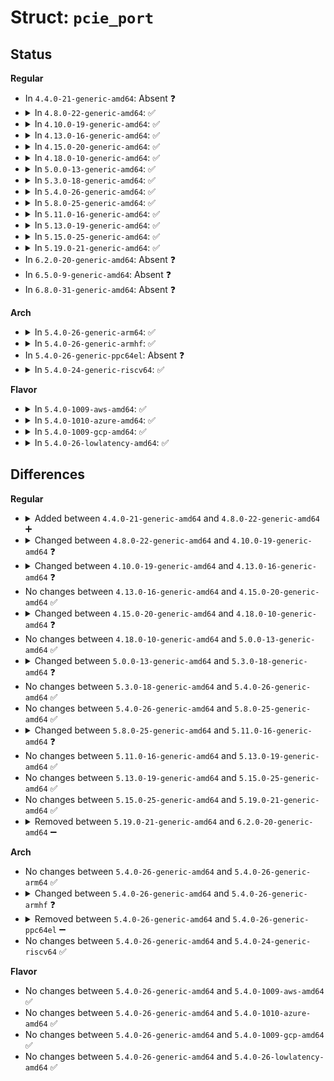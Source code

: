 # Struct: <code>pcie_port</code>

## Status
<b>Regular</b>
<ul>
<li>
In <code>4.4.0-21-generic-amd64</code>: Absent ❓
</li>
<li>
<details>
<summary>In <code>4.8.0-22-generic-amd64</code>: ✅</summary>

```c
struct pcie_port {
    struct device * dev;
    u8 root_bus_nr;
    void * dbi_base;
    u64 cfg0_base;
    void * va_cfg0_base;
    u32 cfg0_size;
    u64 cfg1_base;
    void * va_cfg1_base;
    u32 cfg1_size;
    resource_size_t io_base;
    phys_addr_t io_bus_addr;
    u32 io_size;
    u64 mem_base;
    phys_addr_t mem_bus_addr;
    u32 mem_size;
    struct resource * cfg;
    struct resource * io;
    struct resource * mem;
    struct resource * busn;
    int irq;
    u32 lanes;
    struct pcie_host_ops * ops;
    int msi_irq;
    struct irq_domain * irq_domain;
    long unsigned int msi_data;
    long unsigned int[1] msi_irq_in_use;
}
```
</details>
</li>
<li>
<details>
<summary>In <code>4.10.0-19-generic-amd64</code>: ✅</summary>

```c
struct pcie_port {
    struct device * dev;
    u8 root_bus_nr;
    void * dbi_base;
    u64 cfg0_base;
    void * va_cfg0_base;
    u32 cfg0_size;
    u64 cfg1_base;
    void * va_cfg1_base;
    u32 cfg1_size;
    resource_size_t io_base;
    phys_addr_t io_bus_addr;
    u32 io_size;
    u64 mem_base;
    phys_addr_t mem_bus_addr;
    u32 mem_size;
    struct resource * cfg;
    struct resource * io;
    struct resource * mem;
    struct resource * busn;
    int irq;
    u32 lanes;
    u32 num_viewport;
    struct pcie_host_ops * ops;
    int msi_irq;
    struct irq_domain * irq_domain;
    long unsigned int msi_data;
    u8 iatu_unroll_enabled;
    long unsigned int[1] msi_irq_in_use;
}
```
</details>
</li>
<li>
<details>
<summary>In <code>4.13.0-16-generic-amd64</code>: ✅</summary>

```c
struct pcie_port {
    u8 root_bus_nr;
    u64 cfg0_base;
    void * va_cfg0_base;
    u32 cfg0_size;
    u64 cfg1_base;
    void * va_cfg1_base;
    u32 cfg1_size;
    resource_size_t io_base;
    phys_addr_t io_bus_addr;
    u32 io_size;
    u64 mem_base;
    phys_addr_t mem_bus_addr;
    u32 mem_size;
    struct resource * cfg;
    struct resource * io;
    struct resource * mem;
    struct resource * busn;
    int irq;
    const struct dw_pcie_host_ops * ops;
    int msi_irq;
    struct irq_domain * irq_domain;
    long unsigned int msi_data;
    long unsigned int[1] msi_irq_in_use;
}
```
</details>
</li>
<li>
<details>
<summary>In <code>4.15.0-20-generic-amd64</code>: ✅</summary>

```c
struct pcie_port {
    u8 root_bus_nr;
    u64 cfg0_base;
    void * va_cfg0_base;
    u32 cfg0_size;
    u64 cfg1_base;
    void * va_cfg1_base;
    u32 cfg1_size;
    resource_size_t io_base;
    phys_addr_t io_bus_addr;
    u32 io_size;
    u64 mem_base;
    phys_addr_t mem_bus_addr;
    u32 mem_size;
    struct resource * cfg;
    struct resource * io;
    struct resource * mem;
    struct resource * busn;
    int irq;
    const struct dw_pcie_host_ops * ops;
    int msi_irq;
    struct irq_domain * irq_domain;
    long unsigned int msi_data;
    long unsigned int[1] msi_irq_in_use;
}
```
</details>
</li>
<li>
<details>
<summary>In <code>4.18.0-10-generic-amd64</code>: ✅</summary>

```c
struct pcie_port {
    u8 root_bus_nr;
    u64 cfg0_base;
    void * va_cfg0_base;
    u32 cfg0_size;
    u64 cfg1_base;
    void * va_cfg1_base;
    u32 cfg1_size;
    resource_size_t io_base;
    phys_addr_t io_bus_addr;
    u32 io_size;
    u64 mem_base;
    phys_addr_t mem_bus_addr;
    u32 mem_size;
    struct resource * cfg;
    struct resource * io;
    struct resource * mem;
    struct resource * busn;
    int irq;
    const struct dw_pcie_host_ops * ops;
    int msi_irq;
    struct irq_domain * irq_domain;
    struct irq_domain * msi_domain;
    dma_addr_t msi_data;
    u32 num_vectors;
    u32[8] irq_status;
    raw_spinlock_t lock;
    long unsigned int[4] msi_irq_in_use;
}
```
</details>
</li>
<li>
<details>
<summary>In <code>5.0.0-13-generic-amd64</code>: ✅</summary>

```c
struct pcie_port {
    u8 root_bus_nr;
    u64 cfg0_base;
    void * va_cfg0_base;
    u32 cfg0_size;
    u64 cfg1_base;
    void * va_cfg1_base;
    u32 cfg1_size;
    resource_size_t io_base;
    phys_addr_t io_bus_addr;
    u32 io_size;
    u64 mem_base;
    phys_addr_t mem_bus_addr;
    u32 mem_size;
    struct resource * cfg;
    struct resource * io;
    struct resource * mem;
    struct resource * busn;
    int irq;
    const struct dw_pcie_host_ops * ops;
    int msi_irq;
    struct irq_domain * irq_domain;
    struct irq_domain * msi_domain;
    dma_addr_t msi_data;
    u32 num_vectors;
    u32[8] irq_status;
    raw_spinlock_t lock;
    long unsigned int[4] msi_irq_in_use;
}
```
</details>
</li>
<li>
<details>
<summary>In <code>5.3.0-18-generic-amd64</code>: ✅</summary>

```c
struct pcie_port {
    u8 root_bus_nr;
    u64 cfg0_base;
    void * va_cfg0_base;
    u32 cfg0_size;
    u64 cfg1_base;
    void * va_cfg1_base;
    u32 cfg1_size;
    resource_size_t io_base;
    phys_addr_t io_bus_addr;
    u32 io_size;
    u64 mem_base;
    phys_addr_t mem_bus_addr;
    u32 mem_size;
    struct resource * cfg;
    struct resource * io;
    struct resource * mem;
    struct resource * busn;
    int irq;
    const struct dw_pcie_host_ops * ops;
    int msi_irq;
    struct irq_domain * irq_domain;
    struct irq_domain * msi_domain;
    dma_addr_t msi_data;
    struct page * msi_page;
    struct irq_chip * msi_irq_chip;
    u32 num_vectors;
    u32[8] irq_mask;
    struct pci_bus * root_bus;
    raw_spinlock_t lock;
    long unsigned int[4] msi_irq_in_use;
}
```
</details>
</li>
<li>
<details>
<summary>In <code>5.4.0-26-generic-amd64</code>: ✅</summary>

```c
struct pcie_port {
    u8 root_bus_nr;
    u64 cfg0_base;
    void * va_cfg0_base;
    u32 cfg0_size;
    u64 cfg1_base;
    void * va_cfg1_base;
    u32 cfg1_size;
    resource_size_t io_base;
    phys_addr_t io_bus_addr;
    u32 io_size;
    u64 mem_base;
    phys_addr_t mem_bus_addr;
    u32 mem_size;
    struct resource * cfg;
    struct resource * io;
    struct resource * mem;
    struct resource * busn;
    int irq;
    const struct dw_pcie_host_ops * ops;
    int msi_irq;
    struct irq_domain * irq_domain;
    struct irq_domain * msi_domain;
    dma_addr_t msi_data;
    struct page * msi_page;
    struct irq_chip * msi_irq_chip;
    u32 num_vectors;
    u32[8] irq_mask;
    struct pci_bus * root_bus;
    raw_spinlock_t lock;
    long unsigned int[4] msi_irq_in_use;
}
```
</details>
</li>
<li>
<details>
<summary>In <code>5.8.0-25-generic-amd64</code>: ✅</summary>

```c
struct pcie_port {
    u8 root_bus_nr;
    u64 cfg0_base;
    void * va_cfg0_base;
    u32 cfg0_size;
    u64 cfg1_base;
    void * va_cfg1_base;
    u32 cfg1_size;
    resource_size_t io_base;
    phys_addr_t io_bus_addr;
    u32 io_size;
    u64 mem_base;
    phys_addr_t mem_bus_addr;
    u32 mem_size;
    struct resource * cfg;
    struct resource * io;
    struct resource * mem;
    struct resource * busn;
    int irq;
    const struct dw_pcie_host_ops * ops;
    int msi_irq;
    struct irq_domain * irq_domain;
    struct irq_domain * msi_domain;
    dma_addr_t msi_data;
    struct page * msi_page;
    struct irq_chip * msi_irq_chip;
    u32 num_vectors;
    u32[8] irq_mask;
    struct pci_bus * root_bus;
    raw_spinlock_t lock;
    long unsigned int[4] msi_irq_in_use;
}
```
</details>
</li>
<li>
<details>
<summary>In <code>5.11.0-16-generic-amd64</code>: ✅</summary>

```c
struct pcie_port {
    bool has_msi_ctrl;
    u64 cfg0_base;
    void * va_cfg0_base;
    u32 cfg0_size;
    resource_size_t io_base;
    phys_addr_t io_bus_addr;
    u32 io_size;
    int irq;
    const struct dw_pcie_host_ops * ops;
    int msi_irq;
    struct irq_domain * irq_domain;
    struct irq_domain * msi_domain;
    u16 msi_msg;
    dma_addr_t msi_data;
    struct irq_chip * msi_irq_chip;
    u32 num_vectors;
    u32[8] irq_mask;
    struct pci_host_bridge * bridge;
    raw_spinlock_t lock;
    long unsigned int[4] msi_irq_in_use;
}
```
</details>
</li>
<li>
<details>
<summary>In <code>5.13.0-19-generic-amd64</code>: ✅</summary>

```c
struct pcie_port {
    bool has_msi_ctrl;
    u64 cfg0_base;
    void * va_cfg0_base;
    u32 cfg0_size;
    resource_size_t io_base;
    phys_addr_t io_bus_addr;
    u32 io_size;
    int irq;
    const struct dw_pcie_host_ops * ops;
    int msi_irq;
    struct irq_domain * irq_domain;
    struct irq_domain * msi_domain;
    u16 msi_msg;
    dma_addr_t msi_data;
    struct irq_chip * msi_irq_chip;
    u32 num_vectors;
    u32[8] irq_mask;
    struct pci_host_bridge * bridge;
    raw_spinlock_t lock;
    long unsigned int[4] msi_irq_in_use;
}
```
</details>
</li>
<li>
<details>
<summary>In <code>5.15.0-25-generic-amd64</code>: ✅</summary>

```c
struct pcie_port {
    bool has_msi_ctrl;
    u64 cfg0_base;
    void * va_cfg0_base;
    u32 cfg0_size;
    resource_size_t io_base;
    phys_addr_t io_bus_addr;
    u32 io_size;
    int irq;
    const struct dw_pcie_host_ops * ops;
    int msi_irq;
    struct irq_domain * irq_domain;
    struct irq_domain * msi_domain;
    u16 msi_msg;
    dma_addr_t msi_data;
    struct irq_chip * msi_irq_chip;
    u32 num_vectors;
    u32[8] irq_mask;
    struct pci_host_bridge * bridge;
    raw_spinlock_t lock;
    long unsigned int[4] msi_irq_in_use;
}
```
</details>
</li>
<li>
<details>
<summary>In <code>5.19.0-21-generic-amd64</code>: ✅</summary>

```c
struct pcie_port {
    bool has_msi_ctrl;
    u64 cfg0_base;
    void * va_cfg0_base;
    u32 cfg0_size;
    resource_size_t io_base;
    phys_addr_t io_bus_addr;
    u32 io_size;
    int irq;
    const struct dw_pcie_host_ops * ops;
    int msi_irq;
    struct irq_domain * irq_domain;
    struct irq_domain * msi_domain;
    u16 msi_msg;
    dma_addr_t msi_data;
    struct irq_chip * msi_irq_chip;
    u32 num_vectors;
    u32[8] irq_mask;
    struct pci_host_bridge * bridge;
    raw_spinlock_t lock;
    long unsigned int[4] msi_irq_in_use;
}
```
</details>
</li>
<li>
In <code>6.2.0-20-generic-amd64</code>: Absent ❓
</li>
<li>
In <code>6.5.0-9-generic-amd64</code>: Absent ❓
</li>
<li>
In <code>6.8.0-31-generic-amd64</code>: Absent ❓
</li>
</ul>
<b>Arch</b>
<ul>
<li>
<details>
<summary>In <code>5.4.0-26-generic-arm64</code>: ✅</summary>

```c
struct pcie_port {
    u8 root_bus_nr;
    u64 cfg0_base;
    void * va_cfg0_base;
    u32 cfg0_size;
    u64 cfg1_base;
    void * va_cfg1_base;
    u32 cfg1_size;
    resource_size_t io_base;
    phys_addr_t io_bus_addr;
    u32 io_size;
    u64 mem_base;
    phys_addr_t mem_bus_addr;
    u32 mem_size;
    struct resource * cfg;
    struct resource * io;
    struct resource * mem;
    struct resource * busn;
    int irq;
    const struct dw_pcie_host_ops * ops;
    int msi_irq;
    struct irq_domain * irq_domain;
    struct irq_domain * msi_domain;
    dma_addr_t msi_data;
    struct page * msi_page;
    struct irq_chip * msi_irq_chip;
    u32 num_vectors;
    u32[8] irq_mask;
    struct pci_bus * root_bus;
    raw_spinlock_t lock;
    long unsigned int[4] msi_irq_in_use;
}
```
</details>
</li>
<li>
<details>
<summary>In <code>5.4.0-26-generic-armhf</code>: ✅</summary>

```c
struct pcie_port {
    u8 root_bus_nr;
    u64 cfg0_base;
    void * va_cfg0_base;
    u32 cfg0_size;
    u64 cfg1_base;
    void * va_cfg1_base;
    u32 cfg1_size;
    resource_size_t io_base;
    phys_addr_t io_bus_addr;
    u32 io_size;
    u64 mem_base;
    phys_addr_t mem_bus_addr;
    u32 mem_size;
    struct resource * cfg;
    struct resource * io;
    struct resource * mem;
    struct resource * busn;
    int irq;
    const struct dw_pcie_host_ops * ops;
    int msi_irq;
    struct irq_domain * irq_domain;
    struct irq_domain * msi_domain;
    dma_addr_t msi_data;
    struct page * msi_page;
    struct irq_chip * msi_irq_chip;
    u32 num_vectors;
    u32[8] irq_mask;
    struct pci_bus * root_bus;
    raw_spinlock_t lock;
    long unsigned int[8] msi_irq_in_use;
}
```
</details>
</li>
<li>
In <code>5.4.0-26-generic-ppc64el</code>: Absent ❓
</li>
<li>
<details>
<summary>In <code>5.4.0-24-generic-riscv64</code>: ✅</summary>

```c
struct pcie_port {
    u8 root_bus_nr;
    u64 cfg0_base;
    void * va_cfg0_base;
    u32 cfg0_size;
    u64 cfg1_base;
    void * va_cfg1_base;
    u32 cfg1_size;
    resource_size_t io_base;
    phys_addr_t io_bus_addr;
    u32 io_size;
    u64 mem_base;
    phys_addr_t mem_bus_addr;
    u32 mem_size;
    struct resource * cfg;
    struct resource * io;
    struct resource * mem;
    struct resource * busn;
    int irq;
    const struct dw_pcie_host_ops * ops;
    int msi_irq;
    struct irq_domain * irq_domain;
    struct irq_domain * msi_domain;
    dma_addr_t msi_data;
    struct page * msi_page;
    struct irq_chip * msi_irq_chip;
    u32 num_vectors;
    u32[8] irq_mask;
    struct pci_bus * root_bus;
    raw_spinlock_t lock;
    long unsigned int[4] msi_irq_in_use;
}
```
</details>
</li>
</ul>
<b>Flavor</b>
<ul>
<li>
<details>
<summary>In <code>5.4.0-1009-aws-amd64</code>: ✅</summary>

```c
struct pcie_port {
    u8 root_bus_nr;
    u64 cfg0_base;
    void * va_cfg0_base;
    u32 cfg0_size;
    u64 cfg1_base;
    void * va_cfg1_base;
    u32 cfg1_size;
    resource_size_t io_base;
    phys_addr_t io_bus_addr;
    u32 io_size;
    u64 mem_base;
    phys_addr_t mem_bus_addr;
    u32 mem_size;
    struct resource * cfg;
    struct resource * io;
    struct resource * mem;
    struct resource * busn;
    int irq;
    const struct dw_pcie_host_ops * ops;
    int msi_irq;
    struct irq_domain * irq_domain;
    struct irq_domain * msi_domain;
    dma_addr_t msi_data;
    struct page * msi_page;
    struct irq_chip * msi_irq_chip;
    u32 num_vectors;
    u32[8] irq_mask;
    struct pci_bus * root_bus;
    raw_spinlock_t lock;
    long unsigned int[4] msi_irq_in_use;
}
```
</details>
</li>
<li>
<details>
<summary>In <code>5.4.0-1010-azure-amd64</code>: ✅</summary>

```c
struct pcie_port {
    u8 root_bus_nr;
    u64 cfg0_base;
    void * va_cfg0_base;
    u32 cfg0_size;
    u64 cfg1_base;
    void * va_cfg1_base;
    u32 cfg1_size;
    resource_size_t io_base;
    phys_addr_t io_bus_addr;
    u32 io_size;
    u64 mem_base;
    phys_addr_t mem_bus_addr;
    u32 mem_size;
    struct resource * cfg;
    struct resource * io;
    struct resource * mem;
    struct resource * busn;
    int irq;
    const struct dw_pcie_host_ops * ops;
    int msi_irq;
    struct irq_domain * irq_domain;
    struct irq_domain * msi_domain;
    dma_addr_t msi_data;
    struct page * msi_page;
    struct irq_chip * msi_irq_chip;
    u32 num_vectors;
    u32[8] irq_mask;
    struct pci_bus * root_bus;
    raw_spinlock_t lock;
    long unsigned int[4] msi_irq_in_use;
}
```
</details>
</li>
<li>
<details>
<summary>In <code>5.4.0-1009-gcp-amd64</code>: ✅</summary>

```c
struct pcie_port {
    u8 root_bus_nr;
    u64 cfg0_base;
    void * va_cfg0_base;
    u32 cfg0_size;
    u64 cfg1_base;
    void * va_cfg1_base;
    u32 cfg1_size;
    resource_size_t io_base;
    phys_addr_t io_bus_addr;
    u32 io_size;
    u64 mem_base;
    phys_addr_t mem_bus_addr;
    u32 mem_size;
    struct resource * cfg;
    struct resource * io;
    struct resource * mem;
    struct resource * busn;
    int irq;
    const struct dw_pcie_host_ops * ops;
    int msi_irq;
    struct irq_domain * irq_domain;
    struct irq_domain * msi_domain;
    dma_addr_t msi_data;
    struct page * msi_page;
    struct irq_chip * msi_irq_chip;
    u32 num_vectors;
    u32[8] irq_mask;
    struct pci_bus * root_bus;
    raw_spinlock_t lock;
    long unsigned int[4] msi_irq_in_use;
}
```
</details>
</li>
<li>
<details>
<summary>In <code>5.4.0-26-lowlatency-amd64</code>: ✅</summary>

```c
struct pcie_port {
    u8 root_bus_nr;
    u64 cfg0_base;
    void * va_cfg0_base;
    u32 cfg0_size;
    u64 cfg1_base;
    void * va_cfg1_base;
    u32 cfg1_size;
    resource_size_t io_base;
    phys_addr_t io_bus_addr;
    u32 io_size;
    u64 mem_base;
    phys_addr_t mem_bus_addr;
    u32 mem_size;
    struct resource * cfg;
    struct resource * io;
    struct resource * mem;
    struct resource * busn;
    int irq;
    const struct dw_pcie_host_ops * ops;
    int msi_irq;
    struct irq_domain * irq_domain;
    struct irq_domain * msi_domain;
    dma_addr_t msi_data;
    struct page * msi_page;
    struct irq_chip * msi_irq_chip;
    u32 num_vectors;
    u32[8] irq_mask;
    struct pci_bus * root_bus;
    raw_spinlock_t lock;
    long unsigned int[4] msi_irq_in_use;
}
```
</details>
</li>
</ul>

## Differences
<b>Regular</b>
<ul>
<li>
<details>
<summary>Added between <code>4.4.0-21-generic-amd64</code> and <code>4.8.0-22-generic-amd64</code> ➕</summary>

```c
struct pcie_port {
    struct device * dev;
    u8 root_bus_nr;
    void * dbi_base;
    u64 cfg0_base;
    void * va_cfg0_base;
    u32 cfg0_size;
    u64 cfg1_base;
    void * va_cfg1_base;
    u32 cfg1_size;
    resource_size_t io_base;
    phys_addr_t io_bus_addr;
    u32 io_size;
    u64 mem_base;
    phys_addr_t mem_bus_addr;
    u32 mem_size;
    struct resource * cfg;
    struct resource * io;
    struct resource * mem;
    struct resource * busn;
    int irq;
    u32 lanes;
    struct pcie_host_ops * ops;
    int msi_irq;
    struct irq_domain * irq_domain;
    long unsigned int msi_data;
    long unsigned int[1] msi_irq_in_use;
}
```
</details>
</li>
<li>
<details>
<summary>Changed between <code>4.8.0-22-generic-amd64</code> and <code>4.10.0-19-generic-amd64</code> ❓</summary>
<ul>
<li>
<b>Field added. </b>
<code>u32 num_viewport</code>
</li>
<li>
<b>Field added. </b>
<code>u8 iatu_unroll_enabled</code>
</li>
</ul>
</details>
</li>
<li>
<details>
<summary>Changed between <code>4.10.0-19-generic-amd64</code> and <code>4.13.0-16-generic-amd64</code> ❓</summary>
<ul>
<li>
<b>Field removed. </b>
<code>struct device * dev</code>
</li>
<li>
<b>Field removed. </b>
<code>void * dbi_base</code>
</li>
<li>
<b>Field removed. </b>
<code>u32 lanes</code>
</li>
<li>
<b>Field removed. </b>
<code>u32 num_viewport</code>
</li>
<li>
<b>Field removed. </b>
<code>u8 iatu_unroll_enabled</code>
</li>
<li>
<b>Field type changed. </b>
<code>struct pcie_host_ops * ops</code> ➡️ <code>const struct dw_pcie_host_ops * ops</code>
</li>
</ul>
</details>
</li>
<li>
No changes between <code>4.13.0-16-generic-amd64</code> and <code>4.15.0-20-generic-amd64</code> ✅
</li>
<li>
<details>
<summary>Changed between <code>4.15.0-20-generic-amd64</code> and <code>4.18.0-10-generic-amd64</code> ❓</summary>
<ul>
<li>
<b>Field added. </b>
<code>struct irq_domain * msi_domain</code>
</li>
<li>
<b>Field added. </b>
<code>u32 num_vectors</code>
</li>
<li>
<b>Field added. </b>
<code>u32[8] irq_status</code>
</li>
<li>
<b>Field added. </b>
<code>raw_spinlock_t lock</code>
</li>
<li>
<b>Field type changed. </b>
<code>long unsigned int msi_data</code> ➡️ <code>dma_addr_t msi_data</code>
</li>
<li>
<b>Field type changed. </b>
<code>long unsigned int[1] msi_irq_in_use</code> ➡️ <code>long unsigned int[4] msi_irq_in_use</code>
</li>
</ul>
</details>
</li>
<li>
No changes between <code>4.18.0-10-generic-amd64</code> and <code>5.0.0-13-generic-amd64</code> ✅
</li>
<li>
<details>
<summary>Changed between <code>5.0.0-13-generic-amd64</code> and <code>5.3.0-18-generic-amd64</code> ❓</summary>
<ul>
<li>
<b>Field added. </b>
<code>struct page * msi_page</code>
</li>
<li>
<b>Field added. </b>
<code>struct irq_chip * msi_irq_chip</code>
</li>
<li>
<b>Field added. </b>
<code>u32[8] irq_mask</code>
</li>
<li>
<b>Field added. </b>
<code>struct pci_bus * root_bus</code>
</li>
<li>
<b>Field removed. </b>
<code>u32[8] irq_status</code>
</li>
</ul>
</details>
</li>
<li>
No changes between <code>5.3.0-18-generic-amd64</code> and <code>5.4.0-26-generic-amd64</code> ✅
</li>
<li>
No changes between <code>5.4.0-26-generic-amd64</code> and <code>5.8.0-25-generic-amd64</code> ✅
</li>
<li>
<details>
<summary>Changed between <code>5.8.0-25-generic-amd64</code> and <code>5.11.0-16-generic-amd64</code> ❓</summary>
<ul>
<li>
<b>Field added. </b>
<code>bool has_msi_ctrl</code>
</li>
<li>
<b>Field added. </b>
<code>u16 msi_msg</code>
</li>
<li>
<b>Field added. </b>
<code>struct pci_host_bridge * bridge</code>
</li>
<li>
<b>Field removed. </b>
<code>u8 root_bus_nr</code>
</li>
<li>
<b>Field removed. </b>
<code>u64 cfg1_base</code>
</li>
<li>
<b>Field removed. </b>
<code>void * va_cfg1_base</code>
</li>
<li>
<b>Field removed. </b>
<code>u32 cfg1_size</code>
</li>
<li>
<b>Field removed. </b>
<code>u64 mem_base</code>
</li>
<li>
<b>Field removed. </b>
<code>phys_addr_t mem_bus_addr</code>
</li>
<li>
<b>Field removed. </b>
<code>u32 mem_size</code>
</li>
<li>
<b>Field removed. </b>
<code>struct resource * cfg</code>
</li>
<li>
<b>Field removed. </b>
<code>struct resource * io</code>
</li>
<li>
<b>Field removed. </b>
<code>struct resource * mem</code>
</li>
<li>
<b>Field removed. </b>
<code>struct resource * busn</code>
</li>
<li>
<b>Field removed. </b>
<code>struct page * msi_page</code>
</li>
<li>
<b>Field removed. </b>
<code>struct pci_bus * root_bus</code>
</li>
</ul>
</details>
</li>
<li>
No changes between <code>5.11.0-16-generic-amd64</code> and <code>5.13.0-19-generic-amd64</code> ✅
</li>
<li>
No changes between <code>5.13.0-19-generic-amd64</code> and <code>5.15.0-25-generic-amd64</code> ✅
</li>
<li>
No changes between <code>5.15.0-25-generic-amd64</code> and <code>5.19.0-21-generic-amd64</code> ✅
</li>
<li>
<details>
<summary>Removed between <code>5.19.0-21-generic-amd64</code> and <code>6.2.0-20-generic-amd64</code> ➖</summary>

```c
struct pcie_port {
    bool has_msi_ctrl;
    u64 cfg0_base;
    void * va_cfg0_base;
    u32 cfg0_size;
    resource_size_t io_base;
    phys_addr_t io_bus_addr;
    u32 io_size;
    int irq;
    const struct dw_pcie_host_ops * ops;
    int msi_irq;
    struct irq_domain * irq_domain;
    struct irq_domain * msi_domain;
    u16 msi_msg;
    dma_addr_t msi_data;
    struct irq_chip * msi_irq_chip;
    u32 num_vectors;
    u32[8] irq_mask;
    struct pci_host_bridge * bridge;
    raw_spinlock_t lock;
    long unsigned int[4] msi_irq_in_use;
}
```
</details>
</li>
</ul>
<b>Arch</b>
<ul>
<li>
No changes between <code>5.4.0-26-generic-amd64</code> and <code>5.4.0-26-generic-arm64</code> ✅
</li>
<li>
<details>
<summary>Changed between <code>5.4.0-26-generic-amd64</code> and <code>5.4.0-26-generic-armhf</code> ❓</summary>
<ul>
<li>
<b>Field type changed. </b>
<code>long unsigned int[4] msi_irq_in_use</code> ➡️ <code>long unsigned int[8] msi_irq_in_use</code>
</li>
</ul>
</details>
</li>
<li>
<details>
<summary>Removed between <code>5.4.0-26-generic-amd64</code> and <code>5.4.0-26-generic-ppc64el</code> ➖</summary>

```c
struct pcie_port {
    u8 root_bus_nr;
    u64 cfg0_base;
    void * va_cfg0_base;
    u32 cfg0_size;
    u64 cfg1_base;
    void * va_cfg1_base;
    u32 cfg1_size;
    resource_size_t io_base;
    phys_addr_t io_bus_addr;
    u32 io_size;
    u64 mem_base;
    phys_addr_t mem_bus_addr;
    u32 mem_size;
    struct resource * cfg;
    struct resource * io;
    struct resource * mem;
    struct resource * busn;
    int irq;
    const struct dw_pcie_host_ops * ops;
    int msi_irq;
    struct irq_domain * irq_domain;
    struct irq_domain * msi_domain;
    dma_addr_t msi_data;
    struct page * msi_page;
    struct irq_chip * msi_irq_chip;
    u32 num_vectors;
    u32[8] irq_mask;
    struct pci_bus * root_bus;
    raw_spinlock_t lock;
    long unsigned int[4] msi_irq_in_use;
}
```
</details>
</li>
<li>
No changes between <code>5.4.0-26-generic-amd64</code> and <code>5.4.0-24-generic-riscv64</code> ✅
</li>
</ul>
<b>Flavor</b>
<ul>
<li>
No changes between <code>5.4.0-26-generic-amd64</code> and <code>5.4.0-1009-aws-amd64</code> ✅
</li>
<li>
No changes between <code>5.4.0-26-generic-amd64</code> and <code>5.4.0-1010-azure-amd64</code> ✅
</li>
<li>
No changes between <code>5.4.0-26-generic-amd64</code> and <code>5.4.0-1009-gcp-amd64</code> ✅
</li>
<li>
No changes between <code>5.4.0-26-generic-amd64</code> and <code>5.4.0-26-lowlatency-amd64</code> ✅
</li>
</ul>
